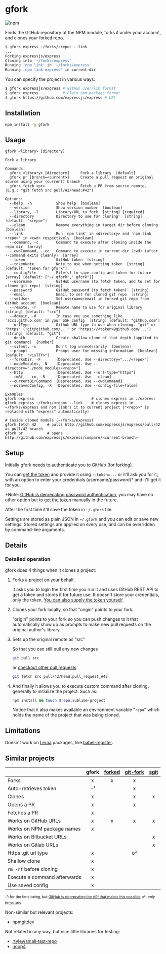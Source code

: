 
# gfork
[![npm](https://img.shields.io/npm/v/gfork.svg)](https://www.npmjs.com/package/gfork)

Finds the GitHub repository of the NPM module, forks it under your account, and clones your forked repo.

```sh
$ gfork express ~/forks/<repo> --link
...
Forking expressjs/express
Cloning into '~/forks/express'
Running 'npm link' in '~/forks/express'
Running 'npm link express' in current-dir
```

You can specify the project in various ways:
```sh
$ gfork expressjs/express # GitHub user/lib format
$ gfork express           # Plain npm package format
$ gfork https://github.com/expressjs/express # URL
```


## Installation

```sh
npm install -g gfork
```

## Usage

```
gfork <library> [directory]

Fork a library

Commands:
  gfork <library> [directory]     Fork a library  [default]
  gfork pr [branch=<current>]     Create a pull request on original source using your (current) branch
  gfork fetch <pr>                Fetch a PR from source remote. (E.g.: "git fetch src pull/42/head:#42")

Options:
  --help, -h           Show help  [boolean]
  --version            Show version number  [boolean]
  --library, -l        Library/URL to fork  [string] [required]
  --directory          Directory to use for cloning'  [string] [default: "<repo>"]
  --clean              Remove everything in target dir before cloning  [boolean]
  --link               Run 'npm link' in <directory> and 'npm link <repo>' in <cwd> respectively  [boolean]
  --command, -c        Command to execute after cloning inside the repo dir  [array]
  --cwdCommand, --cc   Command to execute in current-dir (cwd) (after --command exits cleanly)  [array]
  --token              GitHub token  [string]
  --tokenNote          Note to use when getting token  [string] [default: "Token for gfork"]
  --configFile         File(s) to save config and token for future  [array] [default: ["~/.gfork",".gfork"]]
  --username           GitHub username (to fetch token, and to set for cloned git repo)  [string]
  --password           GitHub password (to fetch token)  [string]
  --email              Email to set for cloned git repo  [string]
  --setUser            Set username/email in forked git repo from GitHub account  [boolean]
  --remote, -r         Remote name to use for original library  [string] [default: "src"]
  --domain, -d         In case you use something like 'acc1.github.com' in your SSH config  [string] [default: "github.com"]
  --urlType            Github URL type to use when cloning. "git" or "https" ('git@github.com/...' or 'https://<token>@github.com/...')  [string] [default: "git"]
  --depth              Create shallow clone of that depth (applied to git command)  [number]
  --silent, -s         Don't log unnecessarily  [boolean]
  --prompt             Prompt user for missing information  [boolean] [default: "<isTTY>"]
  --forksDir, -F       [Deprecated. Use --directory=".../<repo>"]
  --nodeModules, -N    [Deprecated. Use --directory="./node_modules/<repo>"]
  --http               [Deprecated. Use --url-type="https"]
  --rmRf, --rm, -R     [Deprecated. Use --clean]
  --currentDirCommand  [Deprecated. Use --cwdCommand]
  --noSavedConfig, -X  [Deprecated. Use --config-file=false]
```
```
Examples:
gfork express                          # clones express in ./express
gfork express ~/forks/<repo> --link    # clones express in ~/forks/express and npm link's it to current project ("<repo>" is replaced with "express" automatically)

# inside cloned module (~/forks/express)
gfork fetch 42     # pulls http://github.com/expressjs/express/pull/42 as pull/42 branch
gfork pr           # opens http://github.com/expressjs/express/compare/<current-branch>
```

## Setup

Initially gfork needs to authenticate you to GitHub (for forking).

You can [get the token][get-token] and provide it using `--token=...` or it'll ask you for it, with an option to enter your credentials (username/password)\* and it'll get it for you.

\*Note: [GitHub is deprecating password authentication][deprecated-passwords-api], you may have no other option but to [get the token][get-token] manually in the future.

After the first time it'll save the token in `~/.gfork` file.

Settings are stored as plain JSON in `~/.gfork` and you can edit or save new settings. Stored settings are applied on every use, and can be overridden by command-line arguments.

## Details

### Detailed operation

gfork does 4 things when it clones a project:

1. Forks a project on your behalf.

    It asks you to login the first time you run it and uses GitHub REST API to get a token and stores it for future use. It doesn't store your credentials, only the token. [You can also supply the token yourself](#first-time-setup).

2. Clones your fork locally, so that "origin" points to your fork.

    "origin" points to your fork so you can push changes to it that automatically show up as prompts to make new pull requests on the original author's library.

3. Sets up the original remote as "src"

    So that you can still pull any new changes
    ```sh
    git pull src
    ```

    or [checkout other pull requests][1]:
    ```sh
    git fetch src pull/42/head:pull_request_#42
    ```

4. And finally it allows you to execute custom command after cloning, generally to initialize the project. Such as:

    ```sh
    npm install && touch $repo.sublime-project
    ```

    Notice that it also makes available an environment variable "`repo`" which holds the name of the project that was being cloned.


## Limitations

Doesn't work on [Lerna] packages, like [babel-register].

## Similar projects

|                                   | gfork | [forked] | [git-fork]    | [sgit]
| -------------                     |:----: |:----:    |:-----:        |:----:
| Forks                             |x      |x         |x              |
| Auto-retrieves token              |-¹     |          |x              |
| Clones                            |x      |          |x              |x
| Opens a PR                        |x      |          |x              |
| Fetches a PR                      |x      |          |               |
| Works on GitHub URLs              |x      |x         |x              |x
| Works on NPM package names        |x      |          |               |
| Works on Bitbucket URLs           |       |          |               |x
| Works on Gitlab URLs              |       |          |               |x
| Https .git url type               |x      |          |o²             |
| Shallow clone                     |x      |          |               |
| `rm -rf` before cloning           |x      |          |               |
| Execute a command afterwards      |x      |          |               |
| Use saved config                  |x      |          |               |

<sup>-¹: for the time being, but [GitHub is deprecating the API that makes this possible][deprecated-passwords-api]</sup>
<sup>o²: *only* https urls</sup>


Non-similar but relevant projects:

* [npmgitdev]

[npmgitdev]: https://github.com/TerriaJS/npmgitdev

Not related in any way, but nice little libraries for testing:

* [rtyley/small-test-repo]
* [noop4]


[1]: https://help.github.com/articles/checking-out-pull-requests-locally/
[2]: https://developer.github.com/v3/repos/forks/#create-a-fork
[babel-register]: https://github.com/babel/babel/tree/master/packages/babel-register
[deprecated-passwords-api]: https://developer.github.com/changes/2019-11-05-deprecated-passwords-and-authorizations-api/
[forked]: https://github.com/eanplatter/forked
[forked]: https://github.com/eanplatter/forked
[get-token]: https://help.github.com/articles/creating-an-access-token-for-command-line-use/
[git-fork]: https://github.com/e-conomic/git-fork
[git-fork]: https://github.com/e-conomic/git-fork
[https-oauth]: https://github.com/blog/1270-easier-builds-and-deployments-using-git-over-https-and-oauth
[Lerna]: https://github.com/lerna/lerna
[node-portscanner]: https://github.com/baalexander/node-portscanner
[noop4]: https://github.com/gabrieleds/noop4
[npm link]: https://www.google.com/search?q=use+npm+link
[portscanner]: https://www.npmjs.com/package/portscanner
[rtyley/small-test-repo]: https://github.com/rtyley/small-test-repo
[sgit]: https://github.com/rascada/sgit
[ssh-key]: https://help.github.com/articles/generating-an-ssh-key/



